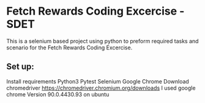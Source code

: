 # Fetch Rewards Coding Excercise - SDET

This is a selenium based project using python to preform required tasks and scenario for the Fetch Rewards Coding Excercise.  

## Set up:

Install requirements 
    Python3
    Pytest
    Selenium
    Google Chrome
Download chromedriver https://chromedriver.chromium.org/downloads 
I used google chrome Version 90.0.4430.93 on ubuntu
